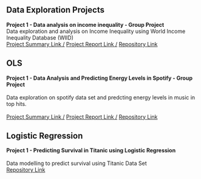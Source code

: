 ## Data Exploration Projects

**Project 1 - Data analysis on income inequality - Group Project**<br /> 
Data exploration and analysis on Income Inequality using World Income Inequality Database (WIID)<br />
[Project Summary Link  /](https://treshanwaas.github.io/ANALYSIS-ON-INCOME-INEQUALITY/)
[Project Report Link  /](https://github.com/treshanwaas/ANALYSIS-ON-INCOME-INEQUALITY/blob/d99d57a5413c2be882b85afe4f6edf7dcf752c52/Report%20on%20World%20Income%20Inequality.pdf)
[Repository Link](https://github.com/treshanwaas/ANALYSIS-ON-INCOME-INEQUALITY)

## OLS

**Project 1 - Data Analysis and Predicting Energy Levels in Spotify - Group Project**<br />  
Data exploration on spotify data set and predcting energy levels in music in top hits.<br />  
[Project Summary Link  /](https://github.com/treshanwaas/Spofity--Predicting-Energy-Levels-using-OLS-and-Random-Forest/blob/main/Summary%20Paper.pdf)
[Project Report Link  /](https://github.com/treshanwaas/Spofity--Predicting-Energy-Levels-using-OLS-and-Random-Forest/blob/59321234297b5cc7990085c4547539842fda21f8/Project%20Report.pdf)
[Repository Link](https://github.com/treshanwaas/Spofity--Predicting-Energy-Levels-using-OLS-and-Random-Forest)


## Logistic Regression

**Project 1 - Predicting Survival in Titanic using Logistic Regression**<br />  
Data modelling to predict survival using Titanic Data Set <br /> 
[Repository Link](https://github.com/treshanwaas/Logistic-Regression-Titanic-Dataset)






